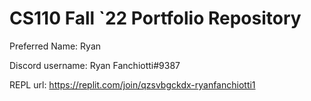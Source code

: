 # CS110 Fall `22 Portfolio Repository

Preferred Name: Ryan

Discord username: Ryan Fanchiotti#9387

REPL url: https://replit.com/join/qzsvbgckdx-ryanfanchiotti1
